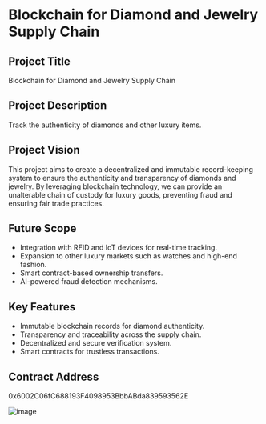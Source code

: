 # Blockchain for Diamond and Jewelry Supply Chain

## Project Title
Blockchain for Diamond and Jewelry Supply Chain

## Project Description
Track the authenticity of diamonds and other luxury items.

## Project Vision
This project aims to create a decentralized and immutable record-keeping system to ensure the authenticity and transparency of diamonds and jewelry. By leveraging blockchain technology, we can provide an unalterable chain of custody for luxury goods, preventing fraud and ensuring fair trade practices.

## Future Scope
- Integration with RFID and IoT devices for real-time tracking.
- Expansion to other luxury markets such as watches and high-end fashion.
- Smart contract-based ownership transfers.
- AI-powered fraud detection mechanisms.

## Key Features
- Immutable blockchain records for diamond authenticity.
- Transparency and traceability across the supply chain.
- Decentralized and secure verification system.
- Smart contracts for trustless transactions.

## Contract Address
0x6002C06fC688193F4098953BbbABda839593562E

![image](https://github.com/user-attachments/assets/21462c2d-3e21-4398-89bd-cdb9b9e71f2b)

